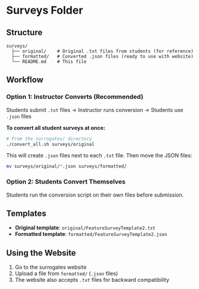 # Surveys Folder

## Structure

```
surveys/
  ├── original/    # Original .txt files from students (for reference)
  ├── formatted/   # Converted .json files (ready to use with website)
  └── README.md    # This file
```

## Workflow

### Option 1: Instructor Converts (Recommended)

Students submit `.txt` files → Instructor runs conversion → Students use `.json` files

**To convert all student surveys at once:**
```bash
# From the surrogates/ directory
./convert_all.sh surveys/original
```

This will create `.json` files next to each `.txt` file. Then move the JSON files:
```bash
mv surveys/original/*.json surveys/formatted/
```

### Option 2: Students Convert Themselves

Students run the conversion script on their own files before submission.

## Templates

- **Original template**: `original/FeatureSurveyTemplate2.txt`
- **Formatted template**: `formatted/FeatureSurveyTemplate2.json`

## Using the Website

1. Go to the surrogates website
2. Upload a file from `formatted/` (`.json` files)
3. The website also accepts `.txt` files for backward compatibility
